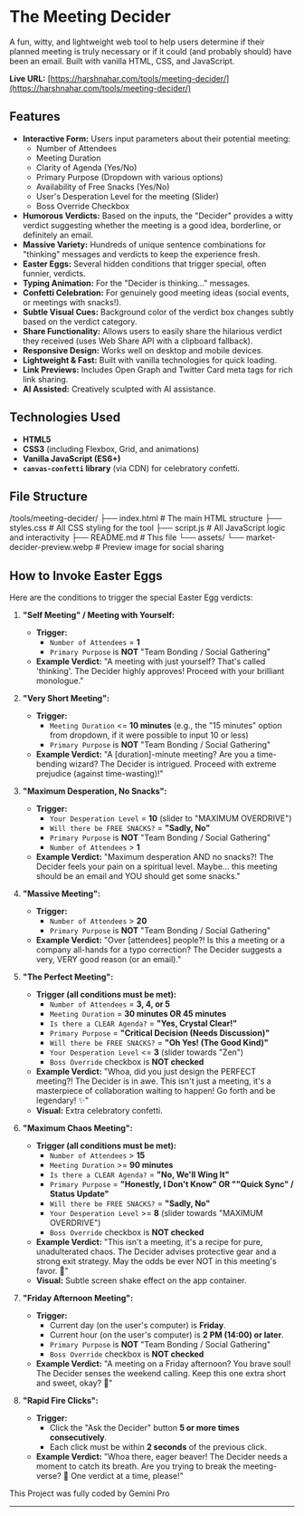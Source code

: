 # The Meeting Decider

A fun, witty, and lightweight web tool to help users determine if their planned meeting is truly necessary or if it could (and probably should) have been an email. Built with vanilla HTML, CSS, and JavaScript.

**Live URL:** [https://harshnahar.com/tools/meeting-decider/](https://harshnahar.com/tools/meeting-decider/)

## Features

*   **Interactive Form:** Users input parameters about their potential meeting:
    *   Number of Attendees
    *   Meeting Duration
    *   Clarity of Agenda (Yes/No)
    *   Primary Purpose (Dropdown with various options)
    *   Availability of Free Snacks (Yes/No)
    *   User's Desperation Level for the meeting (Slider)
    *   Boss Override Checkbox
*   **Humorous Verdicts:** Based on the inputs, the "Decider" provides a witty verdict suggesting whether the meeting is a good idea, borderline, or definitely an email.
*   **Massive Variety:** Hundreds of unique sentence combinations for "thinking" messages and verdicts to keep the experience fresh.
*   **Easter Eggs:** Several hidden conditions that trigger special, often funnier, verdicts.
*   **Typing Animation:** For the "Decider is thinking..." messages.
*   **Confetti Celebration:** For genuinely good meeting ideas (social events, or meetings with snacks!).
*   **Subtle Visual Cues:** Background color of the verdict box changes subtly based on the verdict category.
*   **Share Functionality:** Allows users to easily share the hilarious verdict they received (uses Web Share API with a clipboard fallback).
*   **Responsive Design:** Works well on desktop and mobile devices.
*   **Lightweight & Fast:** Built with vanilla technologies for quick loading.
*   **Link Previews:** Includes Open Graph and Twitter Card meta tags for rich link sharing.
*   **AI Assisted:** Creatively sculpted with AI assistance.

## Technologies Used

*   **HTML5**
*   **CSS3** (including Flexbox, Grid, and animations)
*   **Vanilla JavaScript (ES6+)**
*   **`canvas-confetti` library** (via CDN) for celebratory confetti.

## File Structure
/tools/meeting-decider/
├── index.html # The main HTML structure
├── styles.css # All CSS styling for the tool
├── script.js # All JavaScript logic and interactivity
├── README.md # This file
└── assets/
└── market-decider-preview.webp # Preview image for social sharing

## How to Invoke Easter Eggs

Here are the conditions to trigger the special Easter Egg verdicts:

1.  **"Self Meeting" / Meeting with Yourself:**
    *   **Trigger:**
        *   `Number of Attendees` = **1**
        *   `Primary Purpose` is **NOT** "Team Bonding / Social Gathering"
    *   **Example Verdict:** "A meeting with just yourself? That's called 'thinking'. The Decider highly approves! Proceed with your brilliant monologue."

2.  **"Very Short Meeting":**
    *   **Trigger:**
        *   `Meeting Duration` <= **10 minutes** (e.g., the "15 minutes" option from dropdown, if it were possible to input 10 or less)
        *   `Primary Purpose` is **NOT** "Team Bonding / Social Gathering"
    *   **Example Verdict:** "A [duration]-minute meeting? Are you a time-bending wizard? The Decider is intrigued. Proceed with extreme prejudice (against time-wasting)!"

3.  **"Maximum Desperation, No Snacks":**
    *   **Trigger:**
        *   `Your Desperation Level` = **10** (slider to "MAXIMUM OVERDRIVE")
        *   `Will there be FREE SNACKS?` = **"Sadly, No"**
        *   `Primary Purpose` is **NOT** "Team Bonding / Social Gathering"
        *   `Number of Attendees` > **1**
    *   **Example Verdict:** "Maximum desperation AND no snacks?! The Decider feels your pain on a spiritual level. Maybe... this meeting should be an email and YOU should get some snacks."

4.  **"Massive Meeting":**
    *   **Trigger:**
        *   `Number of Attendees` > **20**
        *   `Primary Purpose` is **NOT** "Team Bonding / Social Gathering"
    *   **Example Verdict:** "Over [attendees] people?! Is this a meeting or a company all-hands for a typo correction? The Decider suggests a very, VERY good reason (or an email)."

5.  **"The Perfect Meeting":**
    *   **Trigger (all conditions must be met):**
        *   `Number of Attendees` = **3, 4, or 5**
        *   `Meeting Duration` = **30 minutes OR 45 minutes**
        *   `Is there a CLEAR Agenda?` = **"Yes, Crystal Clear!"**
        *   `Primary Purpose` = **"Critical Decision (Needs Discussion)"**
        *   `Will there be FREE SNACKS?` = **"Oh Yes! (The Good Kind)"**
        *   `Your Desperation Level` <= **3** (slider towards "Zen")
        *   `Boss Override` checkbox is **NOT checked**
    *   **Example Verdict:** "Whoa, did you just design the PERFECT meeting?! The Decider is in awe. This isn't just a meeting, it's a masterpiece of collaboration waiting to happen! Go forth and be legendary! ✨"
    *   **Visual:** Extra celebratory confetti.

6.  **"Maximum Chaos Meeting":**
    *   **Trigger (all conditions must be met):**
        *   `Number of Attendees` > **15**
        *   `Meeting Duration` >= **90 minutes**
        *   `Is there a CLEAR Agenda?` = **"No, We'll Wing It"**
        *   `Primary Purpose` = **"Honestly, I Don't Know" OR ""Quick Sync" / Status Update"**
        *   `Will there be FREE SNACKS?` = **"Sadly, No"**
        *   `Your Desperation Level` >= **8** (slider towards "MAXIMUM OVERDRIVE")
        *   `Boss Override` checkbox is **NOT checked**
    *   **Example Verdict:** "This isn't a meeting, it's a recipe for pure, unadulterated chaos. The Decider advises protective gear and a strong exit strategy. May the odds be ever NOT in this meeting's favor. 🤯"
    *   **Visual:** Subtle screen shake effect on the app container.

7.  **"Friday Afternoon Meeting":**
    *   **Trigger:**
        *   Current day (on the user's computer) is **Friday**.
        *   Current hour (on the user's computer) is **2 PM (14:00) or later**.
        *   `Primary Purpose` is **NOT** "Team Bonding / Social Gathering"
        *   `Boss Override` checkbox is **NOT checked**
    *   **Example Verdict:** "A meeting on a Friday afternoon? You brave soul! The Decider senses the weekend calling. Keep this one extra short and sweet, okay? 🍹"

8.  **"Rapid Fire Clicks":**
    *   **Trigger:**
        *   Click the "Ask the Decider" button **5 or more times consecutively**.
        *   Each click must be within **2 seconds** of the previous click.
    *   **Example Verdict:** "Whoa there, eager beaver! The Decider needs a moment to catch its breath. Are you trying to break the meeting-verse? 🤔 One verdict at a time, please!"

This Project was fully coded by Gemini Pro

---
